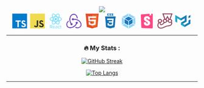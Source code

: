 <div id="header" align="center">
  <img src="https://media.giphy.com/media/v1.Y2lkPTc5MGI3NjExOGhlenYxc2t5ZXhyZmVpcTlmMzR0MTYxZnRpcjE5OGswY2lydHdzdyZlcD12MV9pbnRlcm5hbF9naWZfYnlfaWQmY3Q9cw/SSEUXmfpLgDMnjO0dk/giphy.gif" width="200"/>
<div>
  <img src="https://github.com/devicons/devicon/blob/master/icons/typescript/typescript-original.svg" title="Typescript" **alt="Typescript" width="40" height="40"/>&nbsp;
  <img src="https://github.com/devicons/devicon/blob/master/icons/javascript/javascript-original.svg" title="JavaScript" alt="JavaScript" width="40" height="40"/>&nbsp;
  <img src="https://github.com/devicons/devicon/blob/master/icons/react/react-original-wordmark.svg" title="React" alt="React" width="40" height="40"/>&nbsp;
  <img src="https://github.com/devicons/devicon/blob/master/icons/redux/redux-original.svg" title="Redux" alt="Redux " width="40" height="40"/>&nbsp;
  <img src="https://github.com/devicons/devicon/blob/master/icons/html5/html5-original.svg" title="HTML5" alt="HTML" width="40" height="40"/>&nbsp;
  <img src="https://github.com/devicons/devicon/blob/master/icons/css3/css3-plain-wordmark.svg"  title="CSS3" alt="CSS" width="40" height="40"/>&nbsp;
  <img src="https://github.com/devicons/devicon/blob/master/icons/webpack/webpack-original.svg" title="Webpack" **alt="Webpack" width="40" height="40"/>&nbsp;
  <img src="https://github.com/devicons/devicon/blob/master/icons/storybook/storybook-original.svg" title="Storybook" **alt="Storybook" width="40" height="40"/>&nbsp;
  <img src="https://github.com/devicons/devicon/blob/master/icons/jest/jest-plain.svg" title="Jest" **alt="Jest" width="40" height="40"/>&nbsp;
  <img src="https://github.com/devicons/devicon/blob/master/icons/materialui/materialui-original.svg" title="Material UI" alt="Material UI" width="40" height="40"/>&nbsp;
  
 
  
</div>

---

### :fire: My Stats :
[![GitHub Streak](http://github-readme-streak-stats.herokuapp.com?user=VladIvanyuk&theme=dark&background=000000)](https://git.io/streak-stats)

[![Top Langs](https://github-readme-stats.vercel.app/api/top-langs/?username=VladIvanyuk&layout=compact&theme=vision-friendly-dark)](https://github.com/anuraghazra/github-readme-stats)

---
